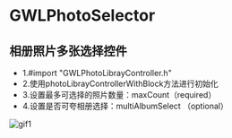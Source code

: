 # GWLPhotoSelector 
## 相册照片多张选择控件

* 1.#import "GWLPhotoLibrayController.h"
* 2.使用photoLibrayControllerWithBlock方法进行初始化
* 3.设置最多可选择的照片数量：maxCount（required）
* 4.设置是否可夸相册选择：multiAlbumSelect （optional）
    
![gif1](https://github.com/gaowanli/GWLPhotoSelector/blob/master/1.gif)
